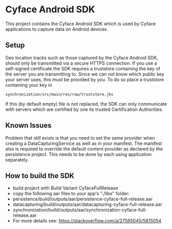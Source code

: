 Cyface Android SDK
========================

This project contains the Cyface Android SDK which is used by Cyface applications to capture data on Android devices.

Setup
-----

Geo location tracks such as those captured by the Cyface Android SDK, should only be transmitted via a secure HTTPS connection.
If you use a self-signed certificate the SDK requires a truststore containing the key of the server you are transmitting to.
Since we can not know which public key your server uses, this must be provided by you.
To do so place a truststore containing your key in

    synchronization/src/main/res/raw/truststore.jks

If this (by default empty) file is not replaced, the SDK can only communicate with servers which are certified by one its trusted Certification Authorities.

Known Issues
------------

Problem that still exists is that you need to set the same provider when
creating a DataCapturingService as well as in your manifest. The
manifest also is required to override the default content provider as
declared by the persistence project. This needs to be done by each using
application separately.

How to build the SDK
-------------------------
* build project with Build Variant CyfaceFullRelease
* copy the following aar files to your app's "./libs" folder:
 * persistence/build/outputs/aar/persistence-cyface-full-release.aar
 * datacapturing/build/outputs/aar/datacapturing-cyface-full-release.aar
 * synchronization/build/outputs/aar/synchronization-cyface-full-release.aar
* For more details see: https://stackoverflow.com/a/27565045/5815054
